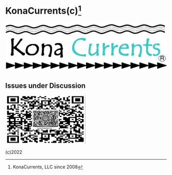# KonaCurrents(c)[^1]
![KonaCurrents](KonaCurrentsLabel.jpg)

## Issues under Discussion
[<img src="IMG_3274.PNG" width="250"/>](IMG_3274.PNG)

(c)2022
[^1]: KonaCurrents, LLC since 2008

